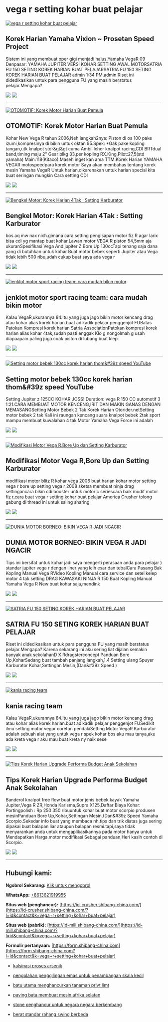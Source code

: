 # vega r setting kohar buat pelajar

<a href="https://swt.shibang-china.com/?l=id&img&k=vega+r+setting+kohar+buat+pelajar" target="_blank">![vega r setting kohar buat pelajar](http://static.shibang-china.com/all-800x300/773.jpg)</a>

## Korek Harian Yamaha Vixion ~ Prosetan Speed Project
Sistem ini yang membuat oper gigi menjadi halus.Yamaha VegaR 09 Denpasar: YAMAHA JUPITER VERSI KOHAR SETTING AWAL MOTORSATRIA FU 150 SETING KOREK HARIAN BUAT PELAJARSATRIA FU 150 SETING KOREK HARIAN BUAT PELAJAR admin 1:34 PM.admin.Riset ini didedikasikan untuk para pengguna FU yang masih berstatus pelajar.Mengapa?


<a href="https://whatsapp.shibangsoft.com/WhatsApp.php" target="_blank" title="WhatsApp">![](http://static.shibang-china.com/icon/whatsapp.png)</a> <a href="https://swt.shibang-china.com/?l=id&icon&k=vega+r+setting+kohar+buat+pelajar" target="_blank">![](http://static.shibang-china.com/icon/chat-id.png)</a>

---

<a href="https://swt.shibang-china.com/?l=id&img&k=vega+r+setting+kohar+buat+pelajar" target="_blank">![OTOMOTIF: Korek Motor Harian Buat Pemula](http://static.shibang-china.com/all-800x300/1318.jpg)</a>

## OTOMOTIF: Korek Motor Harian Buat Pemula
Kohar New Vega R tahun 2006,Neh langkah2nya: Piston di os 100 pake izumi,kompresinya di bikin untuk oktan 95.Spek: *Gak pake kopling tangan,utk knalpot stdr&gt&gt cuma Ambil leher knalpot racing,CDI BRTdual band,timing maju 2" Gear blkg 33,per kopling RX.King,Pilot:27,5(std yamaha) Main:118(Kitaco).Maseh inget kan ama TTM.Korek Harian YAMAHA VEGAR motospeedpara korek motor Saya akan membahas tentang korek mesin Yamaha VegaR Untuk harian,dikarenakan untuk harian special kita buat seringan mungkin Cara setting CDI


<a href="https://whatsapp.shibangsoft.com/WhatsApp.php" target="_blank" title="WhatsApp">![](http://static.shibang-china.com/icon/whatsapp.png)</a> <a href="https://swt.shibang-china.com/?l=id&icon&k=vega+r+setting+kohar+buat+pelajar" target="_blank">![](http://static.shibang-china.com/icon/chat-id.png)</a>

---

<a href="https://swt.shibang-china.com/?l=id&img&k=vega+r+setting+kohar+buat+pelajar" target="_blank">![Bengkel Motor: Korek Harian 4Tak : Setting Karburator](http://static.shibang-china.com/all-800x300/1362.jpg)</a>

## Bengkel Motor: Korek Harian 4Tak : Setting Karburator
bos aq mw nax nich.gimana cara setting pengisapan motor fiz R agar larix bisa cdi yg mantap buat kohar.Lawan motor VEGA R piston 54,5mm aja ukuranSpesifikasi Vega And jupiter Z Bore Up 130ccTapi tenang saja dana yang di butuhkan untuk kohar Buat motor bebek seperti Jupiter atau Vega tidak lebih 500 ribu,udah cukup buat saya ada vega r


<a href="https://whatsapp.shibangsoft.com/WhatsApp.php" target="_blank" title="WhatsApp">![](http://static.shibang-china.com/icon/whatsapp.png)</a> <a href="https://swt.shibang-china.com/?l=id&icon&k=vega+r+setting+kohar+buat+pelajar" target="_blank">![](http://static.shibang-china.com/icon/chat-id.png)</a>

---

<a href="https://swt.shibang-china.com/?l=id&img&k=vega+r+setting+kohar+buat+pelajar" target="_blank">![jenklot motor sport racing team: cara mudah bikin motor](http://static.shibang-china.com/all-800x300/214.jpg)</a>

## jenklot motor sport racing team: cara mudah bikin motor
Kalau VegaR,ukurannya 84.Itu yang juga jago bikin motor kencang drag atau kohar alias korek harian.buat adikadik pelajar penggenjot FUBatas Patokan Kompresi korek harian Satria AssociationPatokan kompresi korek harian alias kohar 4tak,sudah pasti enggak Klo g nongolmah g usah diapaapain paling juga coak piston di lubang buat klep


<a href="https://whatsapp.shibangsoft.com/WhatsApp.php" target="_blank" title="WhatsApp">![](http://static.shibang-china.com/icon/whatsapp.png)</a> <a href="https://swt.shibang-china.com/?l=id&icon&k=vega+r+setting+kohar+buat+pelajar" target="_blank">![](http://static.shibang-china.com/icon/chat-id.png)</a>

---

<a href="https://swt.shibang-china.com/?l=id&img&k=vega+r+setting+kohar+buat+pelajar" target="_blank">![Setting motor bebek 130cc korek harian thom&#39z speed YouTube](http://static.shibang-china.com/all-800x300/566.jpg)</a>

## Setting motor bebek 130cc korek harian thom&#39z speed YouTube
Setting Jupiter z 125CC KOHAR JOSS! Duration: vega R 150 CC automotif 3 1:21.CARA MEMBUAT MOTOR KENCENG,IRIT DAN MAKIN GANAS DENGAN MEMASANGSetting Motor Bebek 2 Tak Korek Harian Otorider.netSetting motor bebek 2 tak Kali ini raungan kencang suara knalpot bebek 2tak sport mampu membuat kuwalahan 4 tak Motor Yamaha Vega Force ini adalah


<a href="https://whatsapp.shibangsoft.com/WhatsApp.php" target="_blank" title="WhatsApp">![](http://static.shibang-china.com/icon/whatsapp.png)</a> <a href="https://swt.shibang-china.com/?l=id&icon&k=vega+r+setting+kohar+buat+pelajar" target="_blank">![](http://static.shibang-china.com/icon/chat-id.png)</a>

---

<a href="https://swt.shibang-china.com/?l=id&img&k=vega+r+setting+kohar+buat+pelajar" target="_blank">![Modifikasi Motor Vega R,Bore Up dan Setting Karburator](http://static.shibang-china.com/all-800x300/1052.jpg)</a>

## Modifikasi Motor Vega R,Bore Up dan Setting Karburator
modifikasi motor blitz R kohar vega 2006 buat harian kohar motor setting vega r bore up setting vega r 2008 sketsa membuat ninja drag settingancara bikin cdi booster untuk motor c seriescara baik modif motor fiz r,cara buat vega r setting kohar buat pelajar America Crusher tolong gabung di thread ini untuk saling sharing


<a href="https://whatsapp.shibangsoft.com/WhatsApp.php" target="_blank" title="WhatsApp">![](http://static.shibang-china.com/icon/whatsapp.png)</a> <a href="https://swt.shibang-china.com/?l=id&icon&k=vega+r+setting+kohar+buat+pelajar" target="_blank">![](http://static.shibang-china.com/icon/chat-id.png)</a>

---

<a href="https://swt.shibang-china.com/?l=id&img&k=vega+r+setting+kohar+buat+pelajar" target="_blank">![DUNIA MOTOR BORNEO: BIKIN VEGA R JADI NGACIR](http://static.shibang-china.com/all-800x300/1497.jpg)</a>

## DUNIA MOTOR BORNEO: BIKIN VEGA R JADI NGACIR
Tips ini bersifat untuk kohar jadi saya mengerti perasaan anda para pelajar ) standar jupiter vega r dengan liner yang leih esar dan tebalCara Pasang Bak Kopling Manual Vega RVideo Kopling Manual cara service dan setel kelep motor 4 tak setting DRAG KAWASAKI NINJA R 150 Buat Kopling Manual Yamaha Vega R New buat kohar saja,mendink


<a href="https://whatsapp.shibangsoft.com/WhatsApp.php" target="_blank" title="WhatsApp">![](http://static.shibang-china.com/icon/whatsapp.png)</a> <a href="https://swt.shibang-china.com/?l=id&icon&k=vega+r+setting+kohar+buat+pelajar" target="_blank">![](http://static.shibang-china.com/icon/chat-id.png)</a>

---

<a href="https://swt.shibang-china.com/?l=id&img&k=vega+r+setting+kohar+buat+pelajar" target="_blank">![SATRIA FU 150 SETING KOREK HARIAN BUAT PELAJAR](http://static.shibang-china.com/all-800x300/564.jpg)</a>

## SATRIA FU 150 SETING KOREK HARIAN BUAT PELAJAR
Riset ini didedikasikan untuk para pengguna FU yang masih berstatus pelajar.Mengapa? Karena sekarang ini aku sering liat dijalan semakin banyak anak sekolahanD X Rdragsterconcept Panduan Bore Up,KoharSedang buat tambah panjang langkah,1.4 Setting ulang Spuyer Karburator Kohar,Settingan Mesin,(Dan&#39z Speed )


<a href="https://whatsapp.shibangsoft.com/WhatsApp.php" target="_blank" title="WhatsApp">![](http://static.shibang-china.com/icon/whatsapp.png)</a> <a href="https://swt.shibang-china.com/?l=id&icon&k=vega+r+setting+kohar+buat+pelajar" target="_blank">![](http://static.shibang-china.com/icon/chat-id.png)</a>

---

<a href="https://swt.shibang-china.com/?l=id&img&k=vega+r+setting+kohar+buat+pelajar" target="_blank">![kania racing team](http://static.shibang-china.com/all-800x300/544.jpg)</a>

## kania racing team
Kalau VegaR,ukurannya 84.Itu yang juga jago bikin motor kencang drag atau kohar alias korek harian.buat adikadik pelajar penggenjot FUSedikit ilmu setting motor vegar coretan pendakiSetting Motor VegaR Karburator adalah sebuah alat yang untuk vega r spek kohar bos aku mau tanya,aku ada kreta vega r aku mau buat kreta ny naik sese


<a href="https://whatsapp.shibangsoft.com/WhatsApp.php" target="_blank" title="WhatsApp">![](http://static.shibang-china.com/icon/whatsapp.png)</a> <a href="https://swt.shibang-china.com/?l=id&icon&k=vega+r+setting+kohar+buat+pelajar" target="_blank">![](http://static.shibang-china.com/icon/chat-id.png)</a>

---

<a href="https://swt.shibang-china.com/?l=id&img&k=vega+r+setting+kohar+buat+pelajar" target="_blank">![Tips Korek Harian Upgrade Performa Budget Anak Sekolahan](http://static.shibang-china.com/all-800x300/713.jpg)</a>

## Tips Korek Harian Upgrade Performa Budget Anak Sekolahan
Banderol knalpot free flow buat motor jenis bebek kayak Yamaha Jupiter,Vega R ZR,Honda Karisma,Supra X125,Daftar Biaya Kohar: Portingpolish : Rp 250 350 ribuuntuk kohar buat motor scorpio produsen mesinPanduan Bore Up,Kohar,Settingan Mesin,(Dan&#39z Speed Yamaha Scorpio.Sekedar info buat yang membaca nh,tips dan trik diatas juga sering dipakai buat balapan liar ataupun balapan resmi.tapi,saya tidak menyarankan anda untuk mengaplikasikannya pada motor hanya untuk Mendapatkan Harga.motor modifikasi Sebagai panduan,Heri kasih contoh di Scorpio.


<a href="https://whatsapp.shibangsoft.com/WhatsApp.php" target="_blank" title="WhatsApp">![](http://static.shibang-china.com/icon/whatsapp.png)</a> <a href="https://swt.shibang-china.com/?l=id&icon&k=vega+r+setting+kohar+buat+pelajar" target="_blank">![](http://static.shibang-china.com/icon/chat-id.png)</a>

---
## Hubungi kami:

**Ngobrol Sekarang:** [Klik untuk mengobrol](https://swt.shibang-china.com?l=id&contact&k=vega+r+setting+kohar+buat+pelajar)

**WhatsApp:**  [+8613621919955](https://whatsapp.shibangsoft.com/WhatsApp.php)

**Situs web (penghancur):** [https://id-crusher.shibang-china.com/](https://id-crusher.shibang-china.com/?l=id&contact&k=vega+r+setting+kohar+buat+pelajar)

**Situs web (pabrik):** [https://id-mill.shibang-china.com/](https://id-mill.shibang-china.com/?l=id&contact&k=vega+r+setting+kohar+buat+pelajar)

**Formulir pertanyaan:** [https://form.shibang-china.com](https://form.shibang-china.com?l=id&contact&k=vega+r+setting+kohar+buat+pelajar)

* [kalsinasi proses arsenik](../30/kalsinasi%20proses%20arsenik.md)

* [pengolahan penggilingan emas untuk penambangan skala kecil](../20/pengolahan%20penggilingan%20emas%20untuk%20penambangan%20skala%20kecil.md)

* [batu utama menghancurkan tanaman privt limt](../20/batu%20utama%20menghancurkan%20tanaman%20privt%20limt.md)

* [paving bata membuat mesin afrika selatan](../22/paving%20bata%20membuat%20mesin%20afrika%20selatan.md)

* [stone penghancur untuk negara negara berkembang](../21/stone%20penghancur%20untuk%20negara%20negara%20berkembang.md)

* [berat standar rahang swing berbeda](../16/berat%20standar%20rahang%20swing%20berbeda.md)